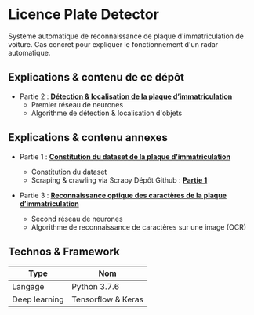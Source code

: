 # Licence Plate Detector
Système automatique de reconnaissance de plaque d'immatriculation de voiture. Cas concret pour expliquer le fonctionnement d'un radar automatique.

## Explications & contenu de ce dépôt
- Partie 2 : [**Détection & localisation de la plaque d’immatriculation**](https://deeplylearning.fr/cours-pratiques-deep-learning/radar-automatique-partie-2-detection-localisation-de-la-plaque-dimmatriculation/ "Détection & localisation de la plaque d’immatriculation")  
    - Premier réseau de neurones
    - Algorithme de détection & localisation d'objets



## Explications & contenu annexes
- Partie 1 :  [**Constitution du dataset de la plaque d’immatriculation**](https://deeplylearning.fr/cours-pratiques-deep-learning/radar-automatique-partie-1-constitution-du-dataset-de-la-plaque-dimmatriculation/ "Constitution du dataset de la plaque d’immatriculation")  
    - Constitution du dataset
    - Scraping & crawling via Scrapy
Dépôt Github : [**Partie 1**](https://github.com/Momotoculteur/LicencePlateScraper "Dépôt Github")  

- Partie 3 : [**Reconnaissance optique des caractères de la plaque d’immatriculation**](https://deeplylearning.fr/cours-pratiques-deep-learning/radar-automatique-partie-2-detection-localisation-de-la-plaque-dimmatriculation/ "Reconnaissance optique des caractères de la plaque d’immatriculation")  
    - Second réseau de neurones 
    - Algorithme de reconnaissance de caractères sur une image (OCR) 

## Technos & Framework
| Type  | Nom |
| ------------- | ------------- |
| Langage  | Python 3.7.6  |
| Deep learning  | Tensorflow & Keras  |


